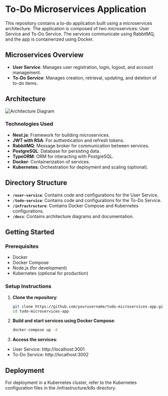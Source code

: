 # To-Do Microservices Application

This repository contains a to-do application built using a microservices architecture. The application is composed of two microservices: User Service and To-Do Service. The services communicate using RabbitMQ, and the app is containerized using Docker.

## Microservices Overview

- **User Service**: Manages user registration, login, logout, and account management.
- **To-Do Service**: Manages creation, retrieval, updating, and deletion of to-do items.

## Architecture

![Architecture Diagram](docs/architecture-diagram.png)

### Technologies Used

- **Nest.js**: Framework for building microservices.
- **JWT with RSA**: For authentication and refresh tokens.
- **RabbitMQ**: Message broker for communication between services.
- **PostgreSQL**: Database for persisting data.
- **TypeORM**: ORM for interacting with PostgreSQL.
- **Docker**: Containerization of services.
- **Kubernetes**: Orchestration for deployment and scaling (optional).

## Directory Structure

- **`/user-service`**: Contains code and configurations for the User Service.
- **`/todo-service`**: Contains code and configurations for the To-Do Service.
- **`/infrastructure`**: Contains Docker Compose and Kubernetes configurations.
- **`/docs`**: Contains architecture diagrams and documentation.

## Getting Started

### Prerequisites

- Docker
- Docker Compose
- Node.js (for development)
- Kubernetes (optional for production)

### Setup Instructions

1. **Clone the repository**:
   ```bash
   git clone https://github.com/yourusername/todo-microservices-app.git
   cd todo-microservices-app
   ```
2. **Build and start services using Docker Compose**:
   ```bash
   docker-compose up -d
   ```
3. **Access the services**:

- User Service: http://localhost:3001
- To-Do Service: http://localhost:3002

## Deployment

For deployment in a Kubernetes cluster, refer to the Kubernetes configuration files in the /infrastructure/k8s directory.
